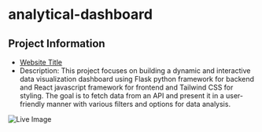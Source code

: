 # analytical-dashboard
## Project Information

- [Website Title](https://vercel.com/pascals-projects-4016dc21)
- Description: This project focuses on building a dynamic and interactive data visualization dashboard using Flask python framework for backend and React javascript framework for frontend and Tailwind CSS for styling. The goal is to fetch data from an API and present it in a user-friendly manner with various filters and options for data analysis.
  
![Live Image](http://localhost:5173/public/chartImage.jpg)

